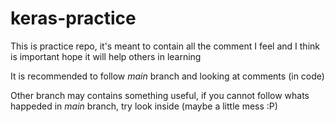 # keras-practice

This is practice repo, it's meant to contain all the comment I feel and I think is important
hope it will help others in learning

It is recommended to follow *main* branch and looking at comments (in code)

Other branch may contains something useful, if you cannot follow whats happeded in *main* branch, try look inside (maybe a little mess :P)